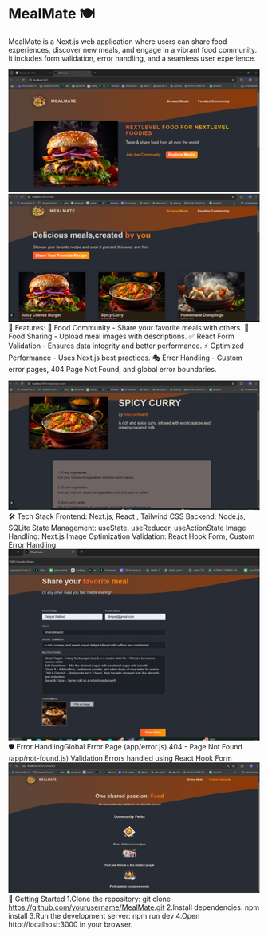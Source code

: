 # MealMate 🍽️

MealMate is a Next.js web application where users can share food experiences, discover new meals, and engage in a vibrant food community. It includes form validation, error handling, and a seamless user experience.

![alt text](image.png)
![alt text](image-1.png)
🌟 Features:
🥘 Food Community - Share your favorite meals with others.
📸 Food Sharing - Upload meal images with descriptions.
✅ React Form Validation - Ensures data integrity and better performance.
⚡ Optimized Performance - Uses Next.js best practices.
🎭 Error Handling - Custom error pages, 404 Page Not Found, and global error boundaries.

![alt text](image-2.png)
🛠️ Tech Stack
Frontend: Next.js, React , Tailwind CSS
Backend: Node.js, SQLite
State Management: useState, useReducer, useActionState
Image Handling: Next.js Image Optimization
Validation: React Hook Form, Custom Error Handling
![alt text](image-3.png)
🛡️ Error HandlingGlobal Error Page (app/error.js)
404 - Page Not Found (app/not-found.js)
Validation Errors handled using React Hook Form
![alt text](image-4.png)
🚀 Getting Started
1.Clone the repository:
git clone https://github.com/yourusername/MealMate.git
2.Install dependencies:
npm install
3.Run the development server:
npm run dev
4.Open http://localhost:3000 in your browser.